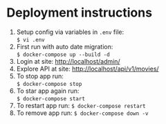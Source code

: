 # Deployment instructions

1. Setup config via variables in `.env` file:\
``$ vi .env``
2. First run with auto date migration:\
`$ docker-compose up --build -d`
3. Login at site: [http://localhost/admin/](http://localhost/api/v1/movies/)
4. Explore API at site: [http://localhost/api/v1/movies/](http://localhost/api/v1/movies/)
5. To stop app run:\
`$ docker-compose stop`
6. To star app again run:\
`$ docker-compose start`
7. To restart app run:
`$ docker-compose restart`
8. To remove app run:
`$ docker-compose down -v`